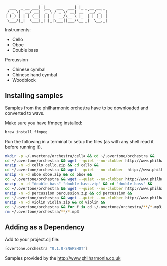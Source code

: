                     _               _
      ___  _ __ ___| |__   ___  ___| |_ _ __ __ _
     / _ \| '__/ __| '_ \ / _ \/ __| __| '__/ _` |
    | (_) | | | (__| | | |  __/\__ \ |_| | | (_| |
     \___/|_|  \___|_| |_|\___||___/\__|_|  \__,_|


Instruments:

 * Cello
 * Oboe
 * Double bass

Percussion

 * Chinese cymbal
 * Chinese hand cymbal
 * Woodblock

## Installing samples

Samples from the philharmonic orchestra have to be downloaded and converted to wavs.

Make sure you have ffmpeg installed:

```bash
brew install ffmpeg
```

Run the following in a terminal to setup the files (as with any shell read it before running it).

```bash
mkdir -p ~/.overtone/orchestra/cello && cd ~/.overtone/orchestra &&
cd ~/.overtone/orchestra && wget --quiet --no-clobber http://www.philharmonia.co.uk/assets/audio/samples/cello/cello.zip &&
unzip -n -d cello cello.zip && cd cello && 
cd ~/.overtone/orchestra && wget --quiet --no-clobber  http://www.philharmonia.co.uk/assets/audio/samples/oboe/oboe.zip &&
unzip -n -d oboe oboe.zip && cd oboe && 
cd ~/.overtone/orchestra && wget --quiet --no-clobber http://www.philharmonia.co.uk/assets/audio/samples/double%20bass/double%20bass.zip &&
unzip -n -d "double-bass" "double bass.zip" && cd "double-bass" && 
cd ~/.overtone/orchestra && wget --quiet --no-clobber http://www.philharmonia.co.uk/assets/audio/samples/percussion/percussion.zip &&
unzip -n -d percussion percussion.zip && cd percussion &&
cd ~/.overtone/orchestra && wget --quiet --no-clobber http://www.philharmonia.co.uk/assets/audio/samples/violin/violin.zip &&
unzip -n -d violin violin.zip && cd violin && 
cd ~/.overtone/orchestra && for f in cd ~/.overtone/orchestra/**/*.mp3; do ffmpeg -loglevel quiet -y -i "$f" "${f%.mp3}.wav"; done && 
rm ~/.overtone/orchestra/**/*.mp3
```

## Adding as a Dependency

Add to your project.clj file:

```clojure
[overtone.orchestra "0.1.0-SNAPSHOT"]
```

Samples provided by the  http://www.philharmonia.co.uk
